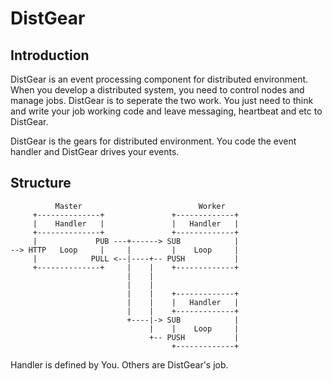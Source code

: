 # DistGear

## Introduction
DistGear is an event processing component for distributed environment.
When you develop a distributed system, you need to control nodes and manage jobs. 
DistGear is to seperate the two work.
You just need to think and write your job working code and
leave messaging, heartbeat and etc to DistGear.

DistGear is the gears for distributed environment. You code the
event handler and DistGear drives your events.

## Structure

              Master                          Worker
         +--------------+               +-------------+
         |    Handler   |               |   Handler   |    
         +--------------+               +-------------+
         |             PUB ---+------> SUB            |
    --> HTTP   Loop     |     |         |    Loop     |    
         |            PULL <--|----+-- PUSH           |
         +--------------+     |    |    +-------------+
                              |    |
                              |    |     
                              |    |    +-------------+
                              |    |    |   Handler   |
                              |    |    +-------------+
                              +----|-> SUB            |
                                   |    |    Loop     |
                                   +-- PUSH           |
                                        +-------------+

Handler is defined by You. Others are DistGear's job.
